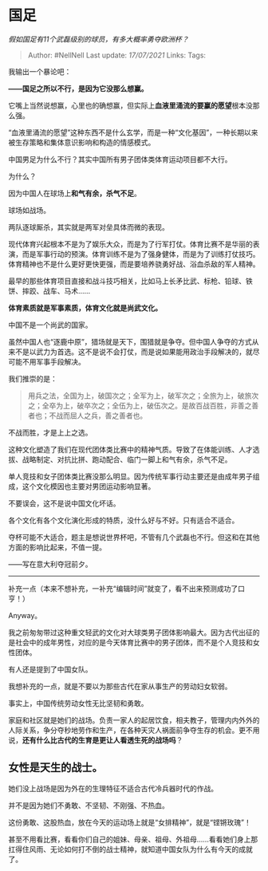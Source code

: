 # 国足
*假如国足有11个武磊级别的球员，有多大概率勇夺欧洲杯？*

> Author: #NellNell
Last update: *17/07/2021*
Links:
Tags:

我输出一个暴论吧：

**——国足之所以不行，是因为它没那么想赢。**

它嘴上当然说想赢，心里也的确想赢，但实际上**血液里涌流的要赢的愿望**根本没那么强。

“血液里涌流的愿望”这种东西不是什么玄学，而是一种“文化基因”，一种长期以来被生存策略和集体意识影响和构造的情感模式。

中国男足为什么不行？其实中国所有男子团体类体育运动项目都不大行。

为什么？

因为中国人在球场上**和气有余，杀气不足**。

球场如战场。

两队逐球厮杀，其实就是两军对垒具体而微的表现。

现代体育兴起根本不是为了娱乐大众，而是为了行军打仗。体育比赛不是华丽的表演，而是军事行动的预演。体育训练不是为了强身健体，而是为了训练打仗技巧。体育精神也不是什么更好更快更强，而是要培养骁勇好战、浴血杀敌的军人精神。

最早的那些体育项目直接和战斗技巧相关，比如马上长矛比武、标枪、铅球、铁饼、摔跤、战车、马术……

**体育素质就是军事素质，体育文化就是尚武文化。**

中国不是一个尚武的国家。

虽然中国人也“逐鹿中原”，猎场就是天下，围猎就是争夺。但中国人争夺的方式从来不是以武力为首选。这不是说不会打仗，而是说如果能用政治手段解决的，就尽可能不用军事手段解决。

我们推崇的是：

> 用兵之法，全国为上，破国次之；全军为上，破军次之；全旅为上，破旅次之；全卒为上，破卒次之；全伍为上，破伍次之。是故百战百胜，非善之善者也；不战而屈人之兵，善之善者也。

不战而胜，才是上上之选。

这种文化塑造了我们在现代团体类比赛中的精神气质。导致了在体能训练、人才选拔、战略制定、对抗比拼、跑动配合、临门一脚上和气有余，杀气不足。

单人竞技和女子团体类比赛没那么明显。因为传统军事行动主要还是由成年男子组成，这个文化模因也主要对男团运动影响显著。

不要误会，这不是说中国文化坏话。

各个文化有各个文化演化形成的特质，没什么好与不好。只有适合不适合。

夺杯可能不大适合，题主是想说世界杯吧，不管有几个武磊也不行。但这和在其他方面的影响比起来，不值一提。

——写在意大利夺冠前夕。

---

补充一点（本来不想补充，一补充“编辑时间”就变了，看不出来预测成功了口亨！）

Anyway。

我之前匆匆带过这种重文轻武的文化对大球类男子团体影响最大。因为古代出征的是社会中的成年男性，对应的是今天体育比赛中的男子团体，而不是个人竞技和女性团体。

有人还是提到了中国女队。

我想补充的一点，就是不要以为那些古代在家从事生产的劳动妇女软弱。

事实上，中国传统劳动女性无比坚韧和勇敢。

家庭和社区就是她们的战场。负责一家人的起居饮食，相夫教子，管理内内外外的人际关系，争分夺秒地劳作和生产，在各种天灾人祸面前争夺生存的机会。更不用说，**还有什么比古代的生育是更让人看透生死的战场吗**？

## **女性是天生的战士。**

她们没上战场是因为外在的生理特征不适合古代冷兵器时代的作战。

并不是因为她们不勇敢、不坚韧、不刚强、不热血。

这份勇敢、这股热血，放在今天的运动场上就是“女排精神”，就是“铿锵玫瑰”！

甚至不用看比赛，看看你们自己的姐妹、母亲、祖母、外祖母……看看她们身上那扛得住风雨、无论如何打不倒的战士精神，就知道中国女队为什么有今天的成就了。
